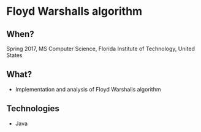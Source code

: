 # Floyd Warshalls algorithm

## When?
Spring 2017, MS Computer Science, Florida Institute of Technology, United States

## What?
- Implementation and analysis of Floyd Warshalls algorithm

## Technologies
- Java
